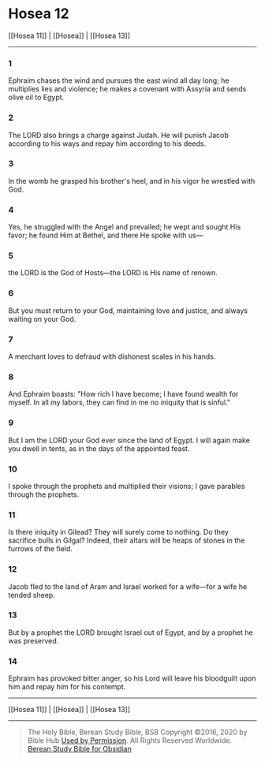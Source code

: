 # Hosea 12

[[Hosea 11]] | [[Hosea]] | [[Hosea 13]]

---

### 1
Ephraim chases the wind and pursues the east wind all day long; he multiplies lies and violence; he makes a covenant with Assyria and sends olive oil to Egypt.

### 2
The LORD also brings a charge against Judah. He will punish Jacob according to his ways and repay him according to his deeds.

### 3
In the womb he grasped his brother's heel, and in his vigor he wrestled with God.

### 4
Yes, he struggled with the Angel and prevailed; he wept and sought His favor; he found Him at Bethel, and there He spoke with us—

### 5
the LORD is the God of Hosts—the LORD is His name of renown.

### 6
But you must return to your God, maintaining love and justice, and always waiting on your God.

### 7
A merchant loves to defraud with dishonest scales in his hands.

### 8
And Ephraim boasts: "How rich I have become; I have found wealth for myself. In all my labors, they can find in me no iniquity that is sinful."

### 9
But I am the LORD your God ever since the land of Egypt. I will again make you dwell in tents, as in the days of the appointed feast.

### 10
I spoke through the prophets and multiplied their visions; I gave parables through the prophets.

### 11
Is there iniquity in Gilead? They will surely come to nothing. Do they sacrifice bulls in Gilgal? Indeed, their altars will be heaps of stones in the furrows of the field.

### 12
Jacob fled to the land of Aram and Israel worked for a wife—for a wife he tended sheep.

### 13
But by a prophet the LORD brought Israel out of Egypt, and by a prophet he was preserved.

### 14
Ephraim has provoked bitter anger, so his Lord will leave his bloodguilt upon him and repay him for his contempt.

---

[[Hosea 11]] | [[Hosea]] | [[Hosea 13]]

---

> The Holy Bible, Berean Study Bible, BSB
> Copyright &copy;2016, 2020 by Bible Hub
> [Used by Permission](https://berean.bible/terms.htm). All Rights Reserved Worldwide.
> [Berean Study Bible for Obsidian](https://github.com/gapmiss/berean-study-bible-for-obsidian)

